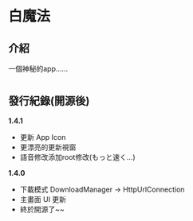 # 白魔法
 ## 介紹
 一個神秘的app......
# 
 ## 發行紀錄(開源後)
 **1.4.1**
- 更新 App Icon
- 更漂亮的更新視窗
- 語音修改添加root修改(もっと速く...)

 **1.4.0**
- 下載模式 DownloadManager → HttpUrlConnection
- 主畫面 UI 更新
- 終於開源了~~
# 